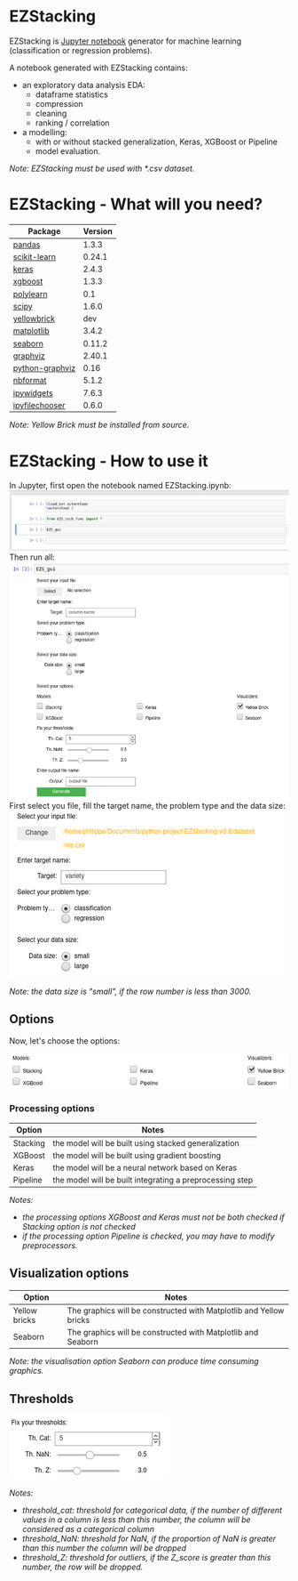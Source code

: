 # EZStacking
EZStacking is [Jupyter notebook](https://jupyter.org/) generator for machine learning (classification or regression problems).

A notebook generated with EZStacking contains: 
* an exploratory data analysis EDA:
  * dataframe statistics
  * compression
  * cleaning
  * ranking / correlation
* a modelling:
  * with or without stacked generalization, Keras, XGBoost or Pipeline
  * model evaluation.

_Note: EZStacking must be used with *.csv dataset._

# EZStacking - What will you need?
|Package                                                    | Version |
|-----------------------------------------------------------|---------|
|[pandas](https://pandas.pydata.org/)                       | 1.3.3   | 
|[scikit-learn](https://scikit-learn.org/)                  | 0.24.1  |
|[keras](https://keras.io/)                                 | 2.4.3   |
|[xgboost](https://xgboost.readthedocs.io/en/latest/)       | 1.3.3   |
|[polylearn](https://contrib.scikit-learn.org/polylearn/)   | 0.1     |
|[scipy](https://www.scipy.org)                             | 1.6.0   |
|[yellowbrick](https://www.scikit-yb.org)                   | dev     |
|[matplotlib](https://matplotlib.org/)                      | 3.4.2   |
|[seaborn](https://seaborn.pydata.org/)                     | 0.11.2  |
|[graphviz](https://graphviz.org/)                          | 2.40.1  |
|[python-graphviz](https://graphviz.org/)                   | 0.16    |
|[nbformat](https://nbformat.readthedocs.io/en/latest/)     | 5.1.2   |
|[ipywidgets](https://ipywidgets.readthedocs.io/en/latest/) | 7.6.3   |
|[ipyfilechooser](https://github.com/crahan/ipyfilechooser) | 0.6.0   |

_Note: Yellow Brick must be installed from source._

# EZStacking - How to use it

In Jupyter, first open the notebook named EZStacking.ipynb:
![First launch](/screenshots/EZStacking_first_launch.png)
Then run all:
![EZStacking GUI](/screenshots/EZStacking_gui.png)
First select you file, fill the target name, the problem type and the data size:
![EZStacking GUI](/screenshots/EZStacking_file_selection.png)

_Note: the data size is "small", if the row number is less than 3000._

## Options
Now, let's choose the options:

![EZStacking GUI](/screenshots/EZStacking_options.png)

### Processing options
|Option   | Notes                                                   |
|---------|---------------------------------------------------------|
|Stacking | the model will be built using stacked generalization    |
|XGBoost  | the model will be built using gradient boosting         |
|Keras    | the model will be a neural network based on Keras       |
|Pipeline | the model will be built integrating a preprocessing step|

_Notes:_ 
* _the processing options XGBoost and Keras must not be both checked if Stacking option is not checked_
* _if the processing option Pipeline is checked, you may have to modify preprocessors._

## Visualization options
|Option        | Notes                                                              |
|--------------|--------------------------------------------------------------------|
|Yellow bricks | The graphics will be constructed with Matplotlib and Yellow bricks |
|Seaborn       | The graphics will be constructed with Matplotlib and Seaborn       |

_Note: the visualisation option Seaborn can produce time consuming graphics._

## Thresholds
![EZStacking Thresholds](/screenshots/EZStacking_thresholds.png)

_Notes:_
* _threshold_cat: threshold for categorical data, if the number of different values in a column is less than this number, the column will be considered as a categorical column_
* _threshold_NaN: threshold for NaN, if the proportion of NaN is greater than this number the column will be dropped_
* _threshold_Z: threshold for outliers, if the Z_score is greater than this number, the row will be dropped._


